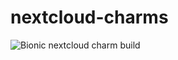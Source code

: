 # nextcloud-charms


![Bionic nextcloud charm build](https://github.com/nextcloud-charmers/nextcloud-charms/actions/workflows/build-nextcloud-bionic.yml/badge.svg)
